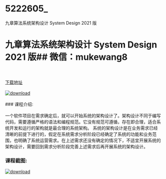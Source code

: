 # 5222605_
九章算法系统架构设计 System Design 2021 版
# 九章算法系统架构设计 System Design 2021 版## 微信：mukewang8
<br/></br>[下载地址](http://www.36tz.cn/article/5222605 "下载地址")
<br/></br>[![download](http://36tz.cn/muke_img/2022_01_1-59-300x150.png "下载地址")](http://www.36tz.cn/article/5222605 "下载地址")
<br/></br>### 课程介绍:<br/></br>一个软件项目在需求确定后，就可以开始系统的架构设计了。架构设计不同于编写代码，需要遵循严格的语法和编程规范。它没有规范可遵循，存在即合理，适合系统开发和运行的架构就是最合理的系统架构。
系统的架构设计是在业务需求已经清晰的前提下进行的，假定在系统需求分析阶段已经确定了系统的功能和业务范围，也明确了系统运营需求。在上述需求还没有确定的情况下，不适宜开展系统的架构设计，需要回到需求分析阶段完善上述需求后再开展系统的架构设计。

### 课程截图:
[![download](http://36tz.cn/muke_img/2022_01_2-59.png "下载地址")](http://www.36tz.cn/article/5222605 "下载地址")
